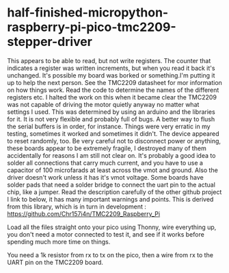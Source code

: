 # half-finished-micropython-raspberry-pi-pico-tmc2209-stepper-driver
This appears to be able to read, but not write registers. The counter that indicates a register was written increments, but when you read it back it's unchanged.  It's possible my board was borked or something.I'm putting it up to help the next person.
See the TMC2209 datasheet for mor information on how things work.
Read the code to determine the names of the different registers etc.
I halted the work on this when it became clear the TMC2209 was not capable of driving the motor quietly anyway no matter what settings I used.  This was determined by using an arduino and the libraries for it.
It is not very flexible and probably full of bugs.
A better way to flush the serial buffers is in order, for instance.
Things were very erratic in my testing, sometimes it worked and sometimes it didn't.  The device appeared to reset randomly, too.
Be very careful not to disconnect power or anything, these boards appear to be extremely fragile, I destroyed many of them accidentally for reasons I am still not clear on.  It's probably a good idea to solder all connections that carry much current, and you have to use a capacitor of 100 microfarads at least across the vmot and ground.
Also the driver doesn't work unless it has it's vmot voltage.  Some boards have solder pads that need a solder bridge to connect the uart pin to the actual chip, like a jumper.
Read the description carefully of the other github project I link to below, it has many important warnings and points.
This is derived from this library, which is in turn in development : https://github.com/Chr157i4n/TMC2209_Raspberry_Pi

Load all the files straight onto your pico using Thonny, wire everything up, you don't need a motor connected to test it, and see if it works before spending much more time on things.

You need a 1k resistor from rx to tx on the pico, then a wire from rx to the UART pin on the TMC2209 board.
